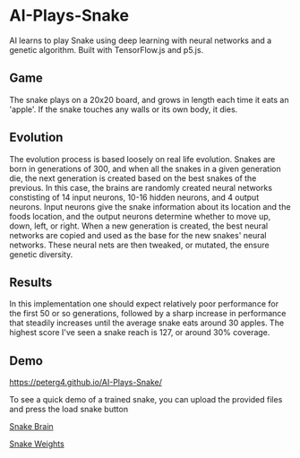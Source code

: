 # AI-Plays-Snake
AI learns to play Snake using deep learning with neural networks and a genetic algorithm. Built with TensorFlow.js and p5.js.

## Game
The snake plays on a 20x20 board, and grows in length each time it eats an 'apple'. If the snake touches any walls or its own body, it dies.

## Evolution
The evolution process is based loosely on real life evolution. Snakes are born in generations of 300, and when all the snakes in a given generation die, the next generation is created based on the best snakes of the previous. In this case, the brains are randomly created neural networks constisting of 14 input neurons, 10-16 hidden neurons, and 4 output neurons. Input neurons give the snake information about its location and the foods location, and the output neurons determine whether to move up, down, left, or right. When a new generation is created, the best neural networks are copied and used as the base for the new snakes' neural networks. These neural nets are then tweaked, or mutated, the ensure genetic diversity.

## Results
In this implementation one should expect relatively poor performance for the first 50 or so generations, followed by a sharp increase in performance that steadily increases until the average snake eats around 30 apples. 
The highest score I've seen a snake reach is 127, or around 30% coverage.

## Demo
https://peterg4.github.io/AI-Plays-Snake/

To see a quick demo of a trained snake, you can upload the provided files and press the load snake button

[Snake Brain](bestSnake.json)

[Snake Weights](bestSnake.weights.bin)

